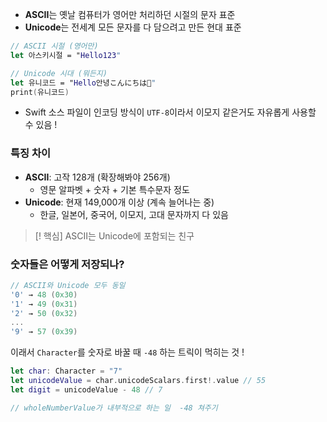 

- **ASCII**는 옛날 컴퓨터가 영어만 처리하던 시절의 문자 표준
- **Unicode**는 전세계 모든 문자를 다 담으려고 만든 현대 표준 
```swift
// ASCII 시절 (영어만)
let 아스키시절 = "Hello123"

// Unicode 시대 (뭐든지)
let 유니코드 = "Hello안녕こんにちは🎉"
print(유니코드)
```

- Swift 소스 파일이 인코딩 방식이 `UTF-8`이라서 이모지 같은거도 자유롭게 사용할 수 있음 ! 

### 특징 차이 

- **ASCII**: 고작 128개 (확장해봐야 256개)
    - 영문 알파벳 + 숫자 + 기본 특수문자 정도
- **Unicode**: 현재 149,000개 이상 (계속 늘어나는 중)
    - 한글, 일본어, 중국어, 이모지, 고대 문자까지 다 있음

>[! 핵심]
>ASCII는 Unicode에 포함되는 친구 
### 숫자들은 어떻게 저장되나?


```swift title:Ascii->Unicode 
// ASCII와 Unicode 모두 동일
'0' → 48 (0x30)
'1' → 49 (0x31)
'2' → 50 (0x32)
...
'9' → 57 (0x39)
```

이래서 `Character`를 숫자로 바꿀 때 `-48` 하는 트릭이 먹히는 것 ! 

```swift
let char: Character = "7"
let unicodeValue = char.unicodeScalars.first!.value // 55
let digit = unicodeValue - 48 // 7

// wholeNumberValue가 내부적으로 하는 일  -48 쳐주기
```